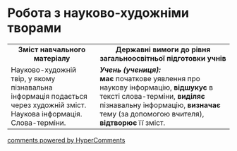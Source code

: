 <div id="hypercomments_widget" class="js-hypercomments-widget invisible"></div>

# Робота з науково-художніми творами

<table>
  <tr>
    <td width="40%" align="center"><b>Зміст навчального матеріалу<b></td>
    <td width="60%" align="center"><b>Державні вимоги до рівня загальноосвітньої підготовки учнів</b></td>
  </tr>
  <tr>
    <td width="40%" style="vertical-align:top !important;">
Науково-художній твір, у якому пізнавальна інформація подається через художній зміст. Наукова інформація. Слова-терміни.</td>
    <td width="60%" style="vertical-align:top !important;">
<i><b>Учень (учениця):</b></i><br>
<b>має</b> початкове уявлення про наукову інформацію, <b>відшукує</b> в тексті слова-терміни, <b>виділяє</b> пізнавальну інформацію, <b>визначає</b> тему (за допомогою вчителя), <b>відтворює</b> її зміст.</td>
  </tr>
</table>

<div class="js-hypercomments-container">
<a href="http://hypercomments.com" class="hc-link" title="comments widget">comments powered by HyperComments</a>
</div>